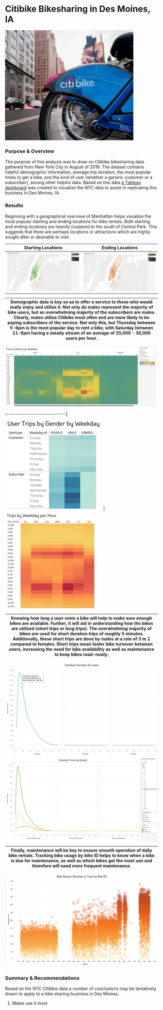 # Citibike Bikesharing in Des Moines, IA
![bike](https://github.com/conorwhanson/bikesharing/blob/main/resources/citi.png)

### Purpose & Overview
The purpose of this analysis was to draw on Citibike bikesharing data gathered from New York City in August of 2019. The dataset contains helpful demographic information, average trip duration, the most popular times to get a bike, and the kind of user (whether a generic customer or a subscriber), among other helpful data. Based on this data [a Tableau dashboard](https://public.tableau.com/views/CitibikeChallenge_16567013206560/CitibikeinNewYork?:language=en-US&:display_count=n&:origin=viz_share_link) was created to visualize the NYC data to assist in replicating this business in Des Moines, IA.

### Results
Beginning with a geographical overview of Manhattan helps visualize the most popular starting and ending locations for bike rentals. Both starting and ending locations are heavily clustered to the south of Central Park. This suggests that there are perhaps locations or attractions which are highly sought after or desirable to visit.

Starting Locations                                 | Ending Locations
:-------------------------------------------------:|:----------------------------------------------:
![Starting_Locations](https://github.com/conorwhanson/bikesharing/blob/main/resources/top_starting_locations.png) | ![Ending_Locations](https://github.com/conorwhanson/bikesharing/blob/main/resources/top_ending_locations.png)

Demographic data is key so as to offer a service to those who would really enjoy and utilize it. Not only do males represent the majority of bike users, but an overwhelming majority of the subscribers are males. Clearly, males utilize Citibike most often and are more likely to be paying subscribers of the service. Not only this, but Thursday between 5-6pm is the most popular day to rent a bike, with Saturday between 11-6pm having a steady stream of an average of 25,000 - 30,000 users per hour. |
------------------------------|
![Trips_by_gender](https://github.com/conorwhanson/bikesharing/blob/main/resources/trips_by_weekday_gender.png)

:------------------------------:|
![Usertype_trips](https://github.com/conorwhanson/bikesharing/blob/main/resources/usertype_weekday_gender.png) | ![Trips_weekday_hour](https://github.com/conorwhanson/bikesharing/blob/main/resources/trips_by_weekday_hour.png) 


Knowing how long a user rents a bike will help to make sure enough bikes are available. Further, it will aid in understanding how the bikes are utilized (short trips or long trips). The overwhelming majority of bikes are used for short duration trips of roughly 5 minutes. Additionally, these short trips are done by males at a rate of 3 to 1 compared to females. Short trips mean faster bike turnover between users, increasing the need for bike availability as well as maintenance to keep bikes road-ready. |
-------------------------------|
![checkout_duration](https://github.com/conorwhanson/bikesharing/blob/main/resources/Checkout_Duration.png)
![checkout_duration_gender](https://github.com/conorwhanson/bikesharing/blob/main/resources/Checkout_durationgender.png)

Finally, maintenance will be key to ensure smooth operation of daily bike rentals. Tracking bike usage by bike ID helps to know when a bike is due for maintenance, as well as which bikes get the most use and therefore will need more frequent maintenance. |
--------------------------------|
![bike_trips_by_ID](https://github.com/conorwhanson/bikesharing/blob/main/resources/bike_repairs.png)

### Summary & Recommendations
Based on the NYC Citibkie data a number of conclusions may be tentatively drawn to apply to a bike sharing business in Des Moines. 

1. Males use it most